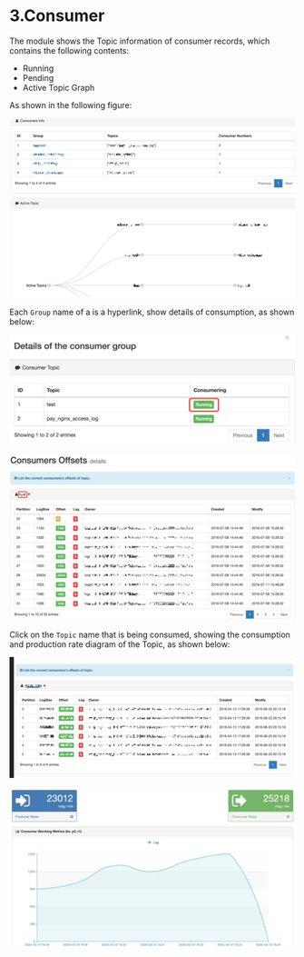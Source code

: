 # 3.Consumer

The module shows the Topic information of consumer records, which contains the following contents:

* Running
* Pending
* Active Topic Graph

As shown in the following figure:

![consumer](../.gitbook/assets/consumer-2x.png)

Each `Group` name of a is a hyperlink, show details of consumption, as shown below:

![consumer\_detail](../.gitbook/assets/consumer_detail-2x.png)

![offset\_detail](../.gitbook/assets/offset_detail-2x.png)

Click on the `Topic` name that is being consumed, showing the consumption and production rate diagram of the Topic, as shown below:

![offset\_graph\_enter](../.gitbook/assets/offset_graph_enter-2x.png)

![consumer\_rate\_graph](../.gitbook/assets/consumer_rate_graph-2x.png)

